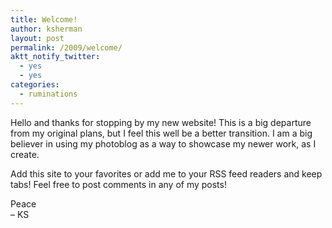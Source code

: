 ```yaml
---
title: Welcome!
author: ksherman
layout: post
permalink: /2009/welcome/
aktt_notify_twitter:
  - yes
  - yes
categories:
  - ruminations
---
```

Hello and thanks for stopping by my new website! This is a big departure from my original plans, but I feel this well be a better transition. I am a big believer in using my photoblog as a way to showcase my newer work, as I create.

Add this site to your favorites or add me to your RSS feed readers and keep tabs! Feel free to post comments in any of my posts!

Peace  
&#8211; KS